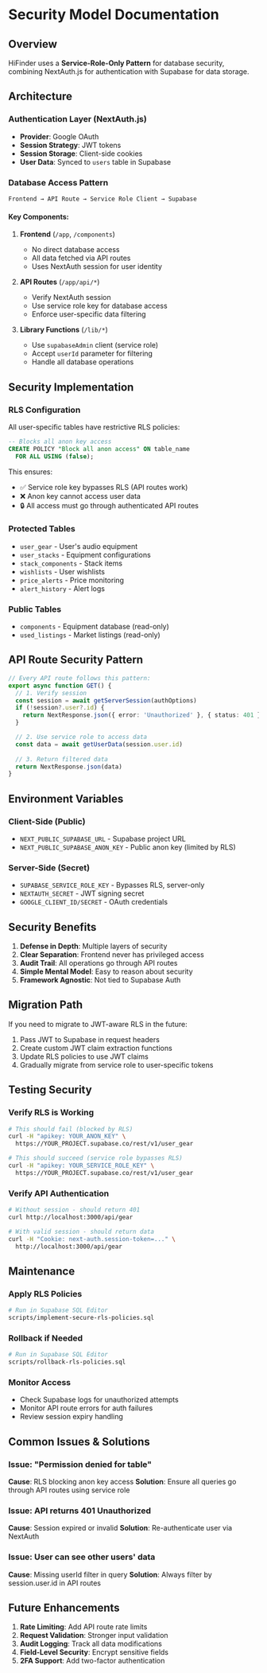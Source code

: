# Security Model Documentation

## Overview
HiFinder uses a **Service-Role-Only Pattern** for database security, combining NextAuth.js for authentication with Supabase for data storage.

## Architecture

### Authentication Layer (NextAuth.js)
- **Provider**: Google OAuth
- **Session Strategy**: JWT tokens
- **Session Storage**: Client-side cookies
- **User Data**: Synced to `users` table in Supabase

### Database Access Pattern

```
Frontend → API Route → Service Role Client → Supabase
```

#### Key Components:

1. **Frontend** (`/app`, `/components`)
   - No direct database access
   - All data fetched via API routes
   - Uses NextAuth session for user identity

2. **API Routes** (`/app/api/*`)
   - Verify NextAuth session
   - Use service role key for database access
   - Enforce user-specific data filtering

3. **Library Functions** (`/lib/*`)
   - Use `supabaseAdmin` client (service role)
   - Accept `userId` parameter for filtering
   - Handle all database operations

## Security Implementation

### RLS Configuration
All user-specific tables have restrictive RLS policies:

```sql
-- Blocks all anon key access
CREATE POLICY "Block all anon access" ON table_name
  FOR ALL USING (false);
```

This ensures:
- ✅ Service role key bypasses RLS (API routes work)
- ❌ Anon key cannot access user data
- 🔒 All access must go through authenticated API routes

### Protected Tables
- `user_gear` - User's audio equipment
- `user_stacks` - Equipment configurations
- `stack_components` - Stack items
- `wishlists` - User wishlists
- `price_alerts` - Price monitoring
- `alert_history` - Alert logs

### Public Tables
- `components` - Equipment database (read-only)
- `used_listings` - Market listings (read-only)

## API Route Security Pattern

```typescript
// Every API route follows this pattern:
export async function GET() {
  // 1. Verify session
  const session = await getServerSession(authOptions)
  if (!session?.user?.id) {
    return NextResponse.json({ error: 'Unauthorized' }, { status: 401 })
  }

  // 2. Use service role to access data
  const data = await getUserData(session.user.id)
  
  // 3. Return filtered data
  return NextResponse.json(data)
}
```

## Environment Variables

### Client-Side (Public)
- `NEXT_PUBLIC_SUPABASE_URL` - Supabase project URL
- `NEXT_PUBLIC_SUPABASE_ANON_KEY` - Public anon key (limited by RLS)

### Server-Side (Secret)
- `SUPABASE_SERVICE_ROLE_KEY` - Bypasses RLS, server-only
- `NEXTAUTH_SECRET` - JWT signing secret
- `GOOGLE_CLIENT_ID/SECRET` - OAuth credentials

## Security Benefits

1. **Defense in Depth**: Multiple layers of security
2. **Clear Separation**: Frontend never has privileged access
3. **Audit Trail**: All operations go through API routes
4. **Simple Mental Model**: Easy to reason about security
5. **Framework Agnostic**: Not tied to Supabase Auth

## Migration Path

If you need to migrate to JWT-aware RLS in the future:

1. Pass JWT to Supabase in request headers
2. Create custom JWT claim extraction functions
3. Update RLS policies to use JWT claims
4. Gradually migrate from service role to user-specific tokens

## Testing Security

### Verify RLS is Working
```bash
# This should fail (blocked by RLS)
curl -H "apikey: YOUR_ANON_KEY" \
  https://YOUR_PROJECT.supabase.co/rest/v1/user_gear

# This should succeed (service role bypasses RLS)
curl -H "apikey: YOUR_SERVICE_ROLE_KEY" \
  https://YOUR_PROJECT.supabase.co/rest/v1/user_gear
```

### Verify API Authentication
```bash
# Without session - should return 401
curl http://localhost:3000/api/gear

# With valid session - should return data
curl -H "Cookie: next-auth.session-token=..." \
  http://localhost:3000/api/gear
```

## Maintenance

### Apply RLS Policies
```bash
# Run in Supabase SQL Editor
scripts/implement-secure-rls-policies.sql
```

### Rollback if Needed
```bash
# Run in Supabase SQL Editor
scripts/rollback-rls-policies.sql
```

### Monitor Access
- Check Supabase logs for unauthorized attempts
- Monitor API route errors for auth failures
- Review session expiry handling

## Common Issues & Solutions

### Issue: "Permission denied for table"
**Cause**: RLS blocking anon key access
**Solution**: Ensure all queries go through API routes using service role

### Issue: API returns 401 Unauthorized
**Cause**: Session expired or invalid
**Solution**: Re-authenticate user via NextAuth

### Issue: User can see other users' data
**Cause**: Missing userId filter in query
**Solution**: Always filter by session.user.id in API routes

## Future Enhancements

1. **Rate Limiting**: Add API route rate limits
2. **Request Validation**: Stronger input validation
3. **Audit Logging**: Track all data modifications
4. **Field-Level Security**: Encrypt sensitive fields
5. **2FA Support**: Add two-factor authentication